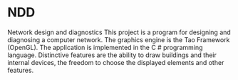 # NDD
Network design and diagnostics
This project is a program for designing and diagnosing a computer network. The graphics engine is the Tao Framework (OpenGL). The application is implemented in the C # programming language. Distinctive features are the ability to draw buildings and their internal devices, the freedom to choose the displayed elements and other features.
